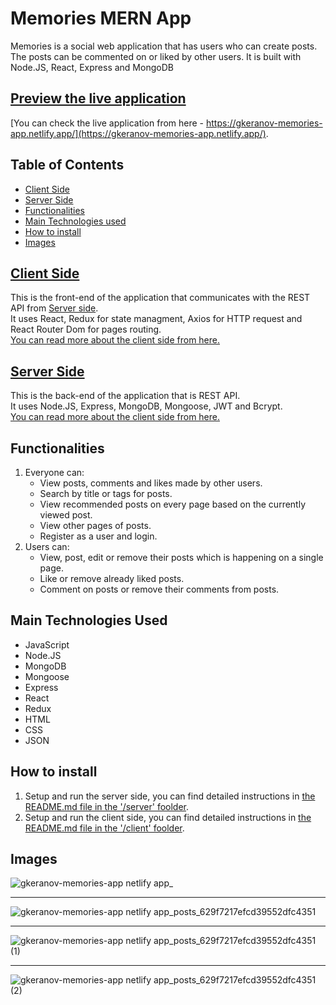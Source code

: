 # Memories MERN App
Memories is a social web application that has users who can create posts. The posts can be commented on or liked by other users. It is built with Node.JS, React, Express and MongoDB

## [Preview the live application](https://gkeranov-memories-app.netlify.app/)
[You can check the live application from here - https://gkeranov-memories-app.netlify.app/](https://gkeranov-memories-app.netlify.app/).

## Table of Contents
- [Client Side](#client-side)
- [Server Side](#server-side)
- [Functionalities](#functionalities)
- [Main Technologies used](#main-technologies-used)
- [How to install](#how-to-install)
- [Images](#images)

## [Client Side](/client)
This is the front-end of the application that communicates with the REST API from [Server side](/server).  
It uses React, Redux for state managment, Axios for HTTP request and React Router Dom for pages routing.  
[You can read more about the client side from here.](/client)

## [Server Side](/server)
This is the back-end of the application that is REST API.  
It uses Node.JS, Express, MongoDB, Mongoose, JWT and Bcrypt.  
[You can read more about the client side from here.](/server)

## Functionalities
1. Everyone can:
    - View posts, comments and likes made by other users.
    - Search by title or tags for posts.
    - View recommended posts on every page based on the currently viewed post.
    - View other pages of posts.
    - Register as a user and login.
2. Users can:
    - View, post, edit or remove their posts which is happening on a single page.
    - Like or remove already liked posts.
    - Comment on posts or remove their comments from posts.

## Main Technologies Used
- JavaScript
- Node.JS
- MongoDB
- Mongoose
- Express
- React
- Redux
- HTML
- CSS
- JSON

## How to install
1. Setup and run the server side, you can find detailed instructions in [the README.md file in the '/server' foolder](/server/README.md).
2. Setup and run the client side, you can find detailed instructions in [the README.md file in the '/client' foolder](/client/README.md).

## Images
![gkeranov-memories-app netlify app_](https://user-images.githubusercontent.com/22518317/172440923-214a51fd-eb21-4c1e-8553-75160a99807d.png)  
  
---  
  
![gkeranov-memories-app netlify app_posts_629f7217efcd39552dfc4351](https://user-images.githubusercontent.com/22518317/172440986-2b0b31a8-194b-4b3e-8b04-ca59037e7213.png)  
  
---  
  
![gkeranov-memories-app netlify app_posts_629f7217efcd39552dfc4351 (1)](https://user-images.githubusercontent.com/22518317/172441005-ff4a0121-d5d3-4760-bea3-5277afbf13d5.png)  
  
---  
  
![gkeranov-memories-app netlify app_posts_629f7217efcd39552dfc4351 (2)](https://user-images.githubusercontent.com/22518317/172441053-5a039b8b-d53f-470e-bfe1-7c594f3c8226.png)  
